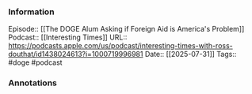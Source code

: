 ### Information

Episode:: [[The DOGE Alum Asking if Foreign Aid is America's Problem]]
Podcast:: [[Interesting Times]]
URL:: https://podcasts.apple.com/us/podcast/interesting-times-with-ross-douthat/id1438024613?i=1000719996981
Date:: [[2025-07-31]]
Tags:: #doge 
#podcast


### Annotations

